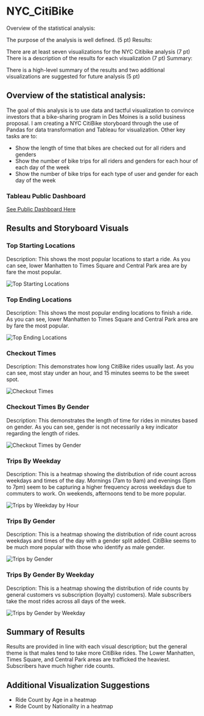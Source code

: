 # NYC_CitiBike

Overview of the statistical analysis:

The purpose of the analysis is well defined. (5 pt)
Results:

There are at least seven visualizations for the NYC Citibike analysis (7 pt)
There is a description of the results for each visualization (7 pt)
Summary:

There is a high-level summary of the results and two additional visualizations are suggested for future analysis (5 pt)

## Overview of the statistical analysis:
The goal of this analysis is to use data and tactful visualization to convince investors that a bike-sharing program in Des Moines is a solid business proposal. 
I am creating a NYC CitiBike storyboard through the use of Pandas for data transformation and Tableau for visualization.
Other key tasks are to:
- Show the length of time that bikes are checked out for all riders and genders
- Show the number of bike trips for all riders and genders for each hour of each day of the week
- Show the number of bike trips for each type of user and gender for each day of the week

### Tableau Public Dashboard
[See Public Dashboard Here](https://public.tableau.com/app/profile/graham.sereno/viz/NYC_Citibike_Challenge_16610120154100/BikeSharingStory)

## Results and Storyboard Visuals

### Top Starting Locations
Description: This shows the most popular locations to start a ride. As you can see, lower Manhatten to Times Square and Central Park area are by fare the most popular.
  
![Top Starting Locations](https://github.com/GrahamBSereno/NYC_CitiBike/blob/main/images/TopStartingLocations.png)


### Top Ending Locations
Description: This shows the most popular ending locations to finish a ride. As you can see, lower Manhatten to Times Square and Central Park area are by fare the most popular.

![Top Ending Locations](https://github.com/GrahamBSereno/NYC_CitiBike/blob/main/images/TopEndingLocations.png)





### Checkout Times
Description: This demonstrates how long CitiBike rides usually last. As you can see, most stay under an hour, and 15 minutes seems to be the sweet spot.

![Checkout Times](https://github.com/GrahamBSereno/NYC_CitiBike/blob/main/images/CheckoutTime.png)





### Checkout Times By Gender
Description: This demonstrates the length of time for rides in minutes based on gender. As you can see, gender is not necessarily a key indicator regarding the length of rides.


![Checkout Times by Gender](https://github.com/GrahamBSereno/NYC_CitiBike/blob/main/images/CheckoutTimeByGender.png)
<br>
 



### Trips By Weekday
Description: This is a heatmap showing the distribution of ride count across weekdays and times of the day. Mornings (7am to 9am) and evenings (5pm to 7pm) seem to be capturing a higher frequency across weekdays due to commuters to work. On weekends, afternoons tend to be more popular.


![Trips by Weekday by Hour](https://github.com/GrahamBSereno/NYC_CitiBike/blob/main/images/TripsbyWeekdaybyHour.png)



### Trips By Gender
Description: This is a heatmap showing the distribution of ride count across weekdays and times of the day with a gender split added. CitiBike seems to be much more popular with those who identify as male gender.
 
![Trips by Gender](https://github.com/GrahamBSereno/NYC_CitiBike/blob/main/images/TripsbyGender.png)

### Trips By Gender By Weekday
Description: This is a heatmap showing the distribution of ride counts by general customers vs subscription (loyalty) customers). Male subscribers take the most rides across all days of the week.
  
![Trips by Gender by Weekday](https://github.com/GrahamBSereno/NYC_CitiBike/blob/main/images/TripsbyGenderbyWeekday.png)


## Summary of Results
Results are provided in line with each visual description; but the general theme is that males tend to take more CitiBike rides. The Lower Manhatten, Times Square, and Central Park areas are trafficked the heaviest. Subscribers have much higher ride counts.

## Additional Visualization Suggestions
- Ride Count by Age in a heatmap
- Ride Count by Nationality in a heatmap
